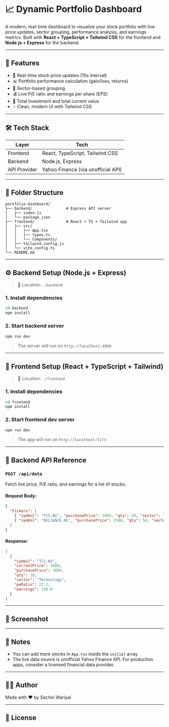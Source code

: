 # 📈 Dynamic Portfolio Dashboard

A modern, real-time dashboard to visualize your stock portfolio with live price updates, sector grouping, performance analysis, and earnings metrics. Built with **React + TypeScript + Tailwind CSS** for the frontend and **Node.js + Express** for the backend.

---

## 🚀 Features

- 🔄 Real-time stock price updates (15s interval)
- 📊 Portfolio performance calculation (gain/loss, returns)
- 🏢 Sector-based grouping
- 💰 Live P/E ratio and earnings per share (EPS)
- 🧮 Total investment and total current value
- 💡 Clean, modern UI with Tailwind CSS

---

## 🛠️ Tech Stack

| Layer        | Tech                                |
| ------------ | ----------------------------------- |
| Frontend     | React, TypeScript, Tailwind CSS     |
| Backend      | Node.js, Express                    |
| API Provider | Yahoo Finance (via unofficial API)  |

---

## 📁 Folder Structure

```
portfolio-dashboard/
├── backend/               # Express API server
│   ├── index.js
│   └── package.json
├── frontend/              # React + TS + Tailwind app
│   ├── src/
│   │   ├── App.tsx
│   │   ├── types.ts
│   │   └── Components/
│   ├── tailwind.config.js
│   └── vite.config.ts
└── README.md
```

---

## ⚙️ Backend Setup (Node.js + Express)

> 📍 Location: `./backend`

### 1. Install dependencies

```bash
cd backend
npm install
```

### 2. Start backend server

```bash
npm run dev
```

> The server will run on `http://localhost:4000`

---

## 🎨 Frontend Setup (React + TypeScript + Tailwind)

> 📍 Location: `./frontend`

### 1. Install dependencies

```bash
cd frontend
npm install
```

### 2. Start frontend dev server

```bash
npm run dev
```

> The app will run on `http://localhost:5173`

---

## 🔗 Backend API Reference

### `POST /api/data`

Fetch live price, P/E ratio, and earnings for a list of stocks.

#### Request Body:

```json
{
  "tickers": [
    { "symbol": "TCS.NS", "purchasePrice": 3000, "qty": 20, "sector": "Technology" },
    { "symbol": "RELIANCE.NS", "purchasePrice": 2500, "qty": 50, "sector": "Energy" }
  ]
}
```

#### Response:

```json
[
  {
    "symbol": "TCS.NS",
    "currentPrice": 3800,
    "purchasePrice": 3000,
    "qty": 20,
    "sector": "Technology",
    "peRatio": 27.2,
    "earnings": 140.0
  }
]
```

---

## 📸 Screenshot

---

## 📌 Notes

- You can add more stocks in `App.tsx` inside the `initial` array.
- The live data source is unofficial Yahoo Finance API. For production apps, consider a licensed financial data provider.

---

## 👨‍💻 Author

Made with ❤️ by Sachin Wariyal

---

## 📃 License
